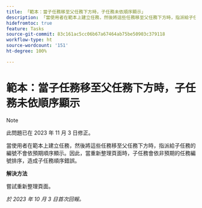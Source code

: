 ```yaml
---
title: 「範本：當子任務移至父任務下方時，子任務未依順序顯示」
description: 「當使用者在範本上建立任務，然後將這些任務移至父任務下方時，指派給子任務的編號不會依預期順序顯示。因此，當重新整理頁面時，子任務會依非預期的任務編號排序，造成子任務順序錯誤。」
hidefromtoc: true
feature: Tasks
source-git-commit: 83c161ac5cc06b67a67464ab75be50903c379118
workflow-type: ht
source-wordcount: '151'
ht-degree: 100%

---
```



# 範本：當子任務移至父任務下方時，子任務未依順序顯示

>[!NOTE]
>
>此問題已在 2023 年 11 月 3 日修正。

當使用者在範本上建立任務，然後將這些任務移至父任務下方時，指派給子任務的編號不會依預期順序顯示。因此，當重新整理頁面時，子任務會依非預期的任務編號排序，造成子任務順序錯誤。

**解決方法**

嘗試重新整理頁面。

_於 2023 年 10 月 3 日首次回報。_
